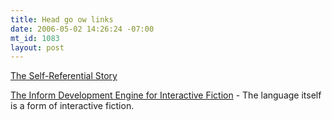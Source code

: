 ```yaml
--- 
title: Head go ow links
date: 2006-05-02 14:26:24 -07:00
mt_id: 1083
layout: post
---
```

<A HREF='http://www.math.uchicago.edu/~chruska/recursive/moser.html'>The Self-Referential Story</A>

<A HREF='http://sigfpe.blogspot.com/2006/05/most-amazing-development-environment.html'>The Inform Development Engine for Interactive Fiction</A> - The language itself is a form of interactive fiction.
